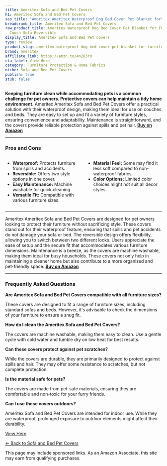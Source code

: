 ```yaml
---
title: Ameritex Sofa and Bed Pet Covers
h1: Ameritex Sofa and Bed Pet Covers
seo_title: "Ameritex Ameritex Waterproof Dog Bed Cover Pet Blanket for\u2026"
breadcrumb_title: Ameritex Sofa and Bed Pet Covers
raw_product_title: Ameritex Waterproof Dog Bed Cover Pet Blanket for Furniture Bed
  Couch Sofa Reversible
display_title: Ameritex Sofa and Bed Pet Covers
type: review
product_slug: ameritex-waterproof-dog-bed-cover-pet-blanket-for-furniture-bed-couch-s-c81695ee
brand: Ameritex
affiliate_link: https://amzn.to/4n2O3r0
cta_label: View Here
category: Furniture Protection & Home Fabrics
niche: Sofa and Bed Pet Covers
publish: true
stub: false
---
```


<div id="intro" class="full-width">
  <p><strong>Keeping furniture clean while accommodating pets is a common challenge for pet owners. Protective covers can help maintain a tidy home environment.</strong> Ameritex Ameritex Sofa and Bed Pet Covers offer a practical solution with their waterproof design, making them ideal for use on couches and beds. They are easy to set up and fit a variety of furniture styles, ensuring convenience and adaptability. Maintenance is straightforward, and the covers provide reliable protection against spills and pet hair. <a href="https://amzn.to/4n2O3r0" rel="nofollow sponsored noopener" target="_blank"><strong>Buy on Amazon</strong></a></p>
</div>

<hr />
<h3 id="pros-cons">Pros and Cons</h3>
<div class="pc-grid" style="display:grid;grid-template-columns:1fr 1fr;gap:16px;">
  <ul>
    <li><strong>Waterproof:</strong> Protects furniture from spills and accidents.</li>
    <li><strong>Reversible:</strong> Offers two style options in one cover.</li>
    <li><strong>Easy Maintenance:</strong> Machine washable for quick cleaning.</li>
    <li><strong>Versatile Fit:</strong> Compatible with various furniture sizes.</li>
  </ul>
  <ul>
    <li><strong>Material Feel:</strong> Some may find it less soft compared to non-waterproof fabrics.</li>
    <li><strong>Color Options:</strong> Limited color choices might not suit all decor styles.</li>
  </ul>
</div>
<hr />

<div class="full-width">
  <p>Ameritex Ameritex Sofa and Bed Pet Covers are designed for pet owners looking to protect their furniture without sacrificing style. These covers stand out for their waterproof feature, ensuring that spills and pet accidents do not damage your sofa or bed. The reversible design offers flexibility, allowing you to switch between two different looks. Users appreciate the ease of setup and the secure fit that accommodates various furniture dimensions. Maintenance is a breeze, as the covers are machine washable, making them ideal for busy households. These covers not only help in maintaining a cleaner home but also contribute to a more organized and pet-friendly space. <a href="https://amzn.to/4n2O3r0" rel="nofollow sponsored noopener" target="_blank"><strong>Buy on Amazon</strong></a></p>
</div>

<hr />
<h3 id="faqs">Frequently Asked Questions</h3>

<p><strong>Are Ameritex Sofa and Bed Pet Covers compatible with all furniture sizes?</strong></p>
<p>These covers are designed to fit a range of furniture sizes, including standard sofas and beds. However, it's advisable to check the dimensions of your furniture to ensure a snug fit.</p>

<p><strong>How do I clean the Ameritex Sofa and Bed Pet Covers?</strong></p>
<p>The covers are machine washable, making them easy to clean. Use a gentle cycle with cold water and tumble dry on low heat for best results.</p>

<p><strong>Can these covers protect against pet scratches?</strong></p>
<p>While the covers are durable, they are primarily designed to protect against spills and hair. They may offer some resistance to scratches, but not complete protection.</p>

<p><strong>Is the material safe for pets?</strong></p>
<p>The covers are made from pet-safe materials, ensuring they are comfortable and non-toxic for your furry friends.</p>

<p><strong>Can I use these covers outdoors?</strong></p>
<p>Ameritex Sofa and Bed Pet Covers are intended for indoor use. While they are waterproof, prolonged exposure to outdoor elements might affect their durability.</p>
<p><a class="btn" href="https://amzn.to/4n2O3r0" target="_blank" rel="nofollow sponsored noopener">View Here</a></p>
<p><a href="/roundups/furniture-protection-home-fabrics/sofa-and-bed-pet-covers/">← Back to Sofa and Bed Pet Covers</a></p>
<aside class="disclosure">This page may include sponsored links. As an Amazon Associate, this site may earn from qualifying purchases.</aside>

